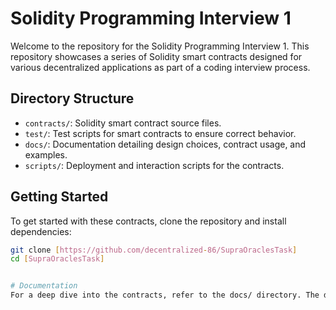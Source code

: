 # Solidity Programming Interview 1

Welcome to the repository for the Solidity Programming Interview 1. This repository showcases a series of Solidity smart contracts designed for various decentralized applications as part of a coding interview process.

## Directory Structure

- `contracts/`: Solidity smart contract source files.
- `test/`: Test scripts for smart contracts to ensure correct behavior.
- `docs/`: Documentation detailing design choices, contract usage, and examples.
- `scripts/`: Deployment and interaction scripts for the contracts.

## Getting Started

To get started with these contracts, clone the repository and install dependencies:

```bash
git clone [https://github.com/decentralized-86/SupraOraclesTask]
cd [SupraOraclesTask]


# Documentation
For a deep dive into the contracts, refer to the docs/ directory. The documentation covers the rationale behind design decisions and provides context for the smart contract capabilities.